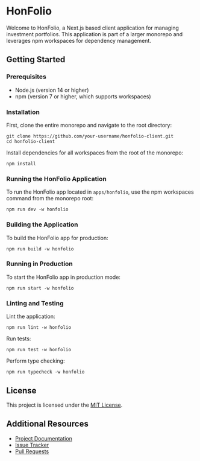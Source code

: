 # HonFolio

Welcome to HonFolio, a Next.js based client application for managing investment portfolios. This application is part of a larger monorepo and leverages npm workspaces for dependency management.

## Getting Started

### Prerequisites

- Node.js (version 14 or higher)
- npm (version 7 or higher, which supports workspaces)

### Installation

First, clone the entire monorepo and navigate to the root directory:

```
git clone https://github.com/your-username/honfolio-client.git
cd honfolio-client
```

Install dependencies for all workspaces from the root of the monorepo:

```
npm install
```

### Running the HonFolio Application

To run the HonFolio app located in `apps/honfolio`, use the npm workspaces command from the monorepo root:

```
npm run dev -w honfolio
```

### Building the Application

To build the HonFolio app for production:

```
npm run build -w honfolio
```

### Running in Production

To start the HonFolio app in production mode:

```
npm run start -w honfolio
```

### Linting and Testing

Lint the application:

```
npm run lint -w honfolio
```

Run tests:

```
npm run test -w honfolio
```

Perform type checking:

```
npm run typecheck -w honfolio
```

## License

This project is licensed under the [MIT License](./LICENSE).

## Additional Resources

- [Project Documentation](./docs)
- [Issue Tracker](https://github.com/your-username/honfolio-client/issues)
- [Pull Requests](https://github.com/your-username/honfolio-client/pulls)
